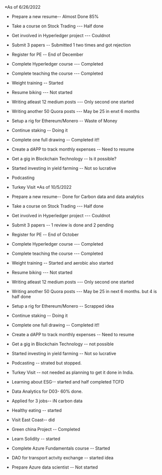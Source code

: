 *As of 6/26/2022

* Prepare a new resume-- Almost Done 85%
* Take a course on Stock Trading --- Half done
* Get involved in Hyperledger project --- Couldnot
* Submit 3 papers -- Submitted 1 two times and got rejection
* Register for PE -- End of December
* Complete Hyperledger course --- Completed
* Complete teaching the course --- Completed
* Weight training -- Started
* Resume biking --- Not started
* Writing atleast 12 medium posts --- Only second one started
* Writing another 50 Quora posts --- May be 25 in enxt 6 months
* Setup a rig for Ethereum/Monero -- Waste of Money
* Continue staking -- Doing it
* Complete one full drawing -- Completed it!!
* Create a dAPP to track monthly expenses -- Need to resume
* Get a gig in Blockchain Technology -- Is it possible?
* Started investing in yield farming -- Not so lucrative
* Podcasting
* Turkey Visit
*As of 10/5/2022

* Prepare a new resume-- Done for Carbon data and data analytics
* Take a course on Stock Trading --- Half done
* Get involved in Hyperledger project --- Couldnot
* Submit 3 papers -- 1 review is done and 2 pending
* Register for PE -- End of October
* Complete Hyperledger course --- Completed
* Complete teaching the course --- Completed
* Weight training -- Started and aerobic also started
* Resume biking --- Not started
* Writing atleast 12 medium posts --- Only second one started
* Writing another 50 Quora posts --- May be 25 in next 6 months. but 4 is half done
* Setup a rig for Ethereum/Monero -- Scrapped idea
* Continue staking -- Doing it
* Complete one full drawing -- Completed it!!
* Create a dAPP to track monthly expenses -- Need to resume
* Get a gig in Blockchain Technology -- not possible
* Started investing in yield farming -- Not so lucrative
* Podcasting -- strated but stopped.
* Turkey Visit -- not needed as planning to get it done in India.
* Learning about ESG-- started and half completed TCFD
* Data Analytics for D03- 60% done.
* Applied for 3 jobs-- iN carbon data
* Healthy eating -- started
* Visit East Coast-- did
* Green china Project -- Completed
* Learn Solidity -- started
* Complete Azure Fundamentals course -- Started
* DAO for transport actvity exchange -- started idea
* Prepare Azure data scientist -- Not started

